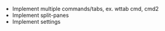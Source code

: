 - Implement multiple commands/tabs, ex. wttab cmd, cmd2
- Implement split-panes
- Implement settings
